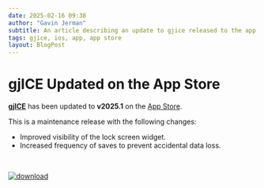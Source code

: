 ```yaml
---
date: 2025-02-16 09:38
author: "Gavin Jerman"
subtitle: An article describing an update to gjice released to the app store.
tags: gjice, ios, app, app store
layout: BlogPost
---
```


# gjICE Updated on the App Store

[**gjICE**](/projects/gjICE) has been updated to **v2025.1** on the [App Store](https://apps.apple.com/gb/app/gjice/id6443990092?platform=iphone).

This is a maintenance release with the following changes:
- Improved visibility of the lock screen widget.
- Increased frequency of saves to prevent accidental data loss.
<br>

[![download](/images/Download_on_the_App_Store_Badge_US-UK_RGB_blk_092917.svg)](https://apps.apple.com/gb/app/gjice/id6443990092?platform=iphone)
